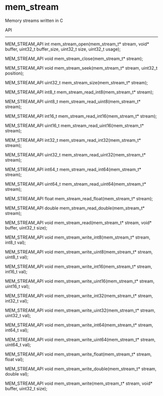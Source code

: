 mem_stream
==================================
Memory streams written in C

API
******

MEM_STREAM_API int mem_stream_open(mem_stream_t* stream, void* buffer, uint32_t buffer_size, uint32_t size, uint32_t usage);

MEM_STREAM_API void mem_stream_close(mem_stream_t* stream);

MEM_STREAM_API void mem_stream_seek(mem_stream_t* stream, uint32_t position);

MEM_STREAM_API uint32_t mem_stream_size(mem_stream_t* stream);

MEM_STREAM_API int8_t mem_stream_read_int8(mem_stream_t* stream);

MEM_STREAM_API uint8_t mem_stream_read_uint8(mem_stream_t* stream);

MEM_STREAM_API int16_t mem_stream_read_int16(mem_stream_t* stream);

MEM_STREAM_API uint16_t mem_stream_read_uint16(mem_stream_t* stream);

MEM_STREAM_API int32_t mem_stream_read_int32(mem_stream_t* stream);

MEM_STREAM_API uint32_t mem_stream_read_uint32(mem_stream_t* stream);

MEM_STREAM_API int64_t mem_stream_read_int64(mem_stream_t* stream);

MEM_STREAM_API uint64_t mem_stream_read_uint64(mem_stream_t* stream);

MEM_STREAM_API float mem_stream_read_float(mem_stream_t* stream);

MEM_STREAM_API double mem_stream_read_double(mem_stream_t* stream);

MEM_STREAM_API void mem_stream_read(mem_stream_t* stream, void* buffer, uint32_t size);

MEM_STREAM_API void mem_stream_write_int8(mem_stream_t* stream, int8_t val);

MEM_STREAM_API void mem_stream_write_uint8(mem_stream_t* stream, uint8_t val);

MEM_STREAM_API void mem_stream_write_int16(mem_stream_t* stream, int16_t val);

MEM_STREAM_API void mem_stream_write_uint16(mem_stream_t* stream, uint16_t val);

MEM_STREAM_API void mem_stream_write_int32(mem_stream_t* stream, int32_t val);

MEM_STREAM_API void mem_stream_write_uint32(mem_stream_t* stream, uint32_t val);

MEM_STREAM_API void mem_stream_write_int64(mem_stream_t* stream, int64_t val);

MEM_STREAM_API void mem_stream_write_uint64(mem_stream_t* stream, uint64_t val);

MEM_STREAM_API void mem_stream_write_float(mem_stream_t* stream, float val);

MEM_STREAM_API void mem_stream_write_double(mem_stream_t* stream, double val);

MEM_STREAM_API void mem_stream_write(mem_stream_t* stream, void* buffer, uint32_t size);
